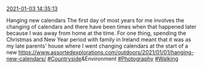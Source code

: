 [2021-01-03 14:35:13](https://mstdn.social/@hill_wanderer/105492284296980925)

Hanging new calendars The first day of most years for me involves the changing of calendars and there have been times when that happened later because I was away from home at the time. For one thing, spending the Christmas and New Year period with family in Ireland meant that it was as my late parents&#39; house where I went changing calendars at the start of a new  <a href="https://www.assortedexplorations.com/outdoors/2021/01/01/hanging-new-calendars/" target="_blank" rel="nofollow noopener noreferrer" translate="no">https://www.assortedexplorations.com/outdoors/2021/01/01/hanging-new-calendars/</a> <a href="https://mstdn.social/tags/Countryside" class="mention hashtag" rel="tag">#Countryside</a>&amp;Environment <a href="https://mstdn.social/tags/Photography" class="mention hashtag" rel="tag">#Photography</a> <a href="https://mstdn.social/tags/Walking" class="mention hashtag" rel="tag">#Walking</a>